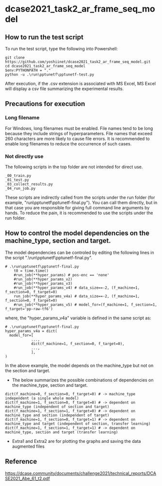 # dcase2021_task2_ar_frame_seq_model

## How to run the test script
To run the test script, type the following into Powershell:
```
git clone https://github.com/yoshiinet/dcase2021_task2_ar_frame_seq_model.git
cd dcase2021_task2_ar_frame_seq_model
$env:PYTHONPATH = "."
python -u .\run\pptunetf\pptunetf-test.py
```
After execution, if the .csv extension is associated with MS Excel,
MS Excel will display a csv file summarizing the experimental results.

## Precautions for execution
### Long filename
For Windows, long filenames must be enabled.
File names tend to be long because they include strings of hyperparameters.
File names that exceed 260 characters are more likely to cause file errors.
It is recommended to enable long filenames to reduce the occurrence of such cases.

### Not directly use
The following scripts in the top folder are not intended for direct use.
```
_00_train.py
_01_test.py
_03_collect_results.py
_04_run_job.py
```
These scripts are indirectly called from the scripts under the run folder (for example, "run\pptunetf\pptunetf-final.py").
You can call them directly, but in that case you are responsible for giving full command line arguments by hands.
To reduce the pain, it is recommended to use the scripts under the run folder.

## How to control the model dependencies on the machine_type, section and target.
The model dependencies can be controled by editing the following lines in the script ".\run\pptunetf\pptunetf-final.py".
```
# .\run\pptunetf\pptunetf-final.py
    t0 = time.time()
    #run_job(**hyper_params) # pos-enc == 'none'
    #run_job(**hyper_params_v2)
    #run_job(**hyper_params_v3)
    #run_job(**hyper_params_v4) # data_size==-2, (f_machine=1, f_section=0, f_target=0)
    run_job(**hyper_params_v4a) # data_size==-2, (f_machine=1, f_section=0, f_target=0)
    #run_job(**hyper_params_v5) # model_for=(f_machine=1, f_section=1, f_target='pp-raw-tf6')
```
where, the "hyper_params_v4a" variable is defined in the same script as:
```
# .\run\pptunetf\pptunetf-final.py
hyper_params_v4a = dict(
  model_for=[
            ...,
            dict(f_machine=1, f_section=0, f_target=0),
            ...,
            ],
)
```
In the above example, the model depends on the machine_type but not on the section and target.

- The below summarizes the possible combinations of dependencies on the machine_type, section and target.
```
dict(f_machine=0, f_section=0, f_target=0) # -> machine_type independent (a single whole model)
dict(f_machine=1, f_section=0, f_target=0) # -> dependent on machine_type (independent of section and target)
dict(f_machine=1, f_section=1, f_target=0) # -> dependent on machine_type and section (independent of target)
dict(f_machine=1, f_section=0, f_target=1) # -> dependent on machine_type and target (independent of section, transfer learning)
dict(f_machine=1, f_section=1, f_target=1) # -> dependent on machine_type, section and target (transfer learning)
```
- Extra1 and Extra2 are for plotting the graphs and saving the data augmented files

## Reference
https://dcase.community/documents/challenge2021/technical_reports/DCASE2021_Abe_61_t2.pdf
